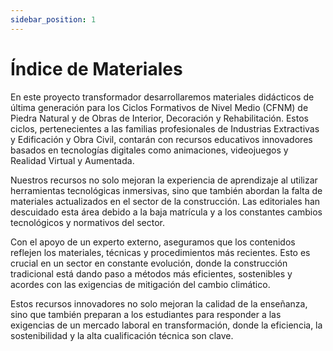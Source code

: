```yaml
---
sidebar_position: 1
---
```


# Índice de Materiales

En este proyecto transformador desarrollaremos materiales didácticos de última generación para los Ciclos Formativos de Nivel Medio (CFNM) de Piedra Natural y de Obras de Interior, Decoración y Rehabilitación. Estos ciclos, pertenecientes a las familias profesionales de Industrias Extractivas y Edificación y Obra Civil, contarán con recursos educativos innovadores basados en tecnologías digitales como animaciones, videojuegos y Realidad Virtual y Aumentada.
  
Nuestros recursos no solo mejoran la experiencia de aprendizaje al utilizar herramientas tecnológicas inmersivas, sino que también abordan la falta de materiales actualizados en el sector de la construcción. Las editoriales han descuidado esta área debido a la baja matrícula y a los constantes cambios  tecnológicos y normativos del sector.

Con el apoyo de un experto externo, aseguramos que los contenidos reflejen los materiales, técnicas y procedimientos más recientes. Esto es crucial en un sector en constante evolución, donde la construcción tradicional está dando paso a métodos más eficientes, sostenibles y acordes con las exigencias de mitigación del cambio climático.

Estos recursos innovadores no solo mejoran la calidad de la enseñanza, sino que también preparan a los estudiantes para responder a las exigencias de un mercado laboral en transformación, donde la eficiencia, la sostenibilidad y la alta cualificación técnica son clave.